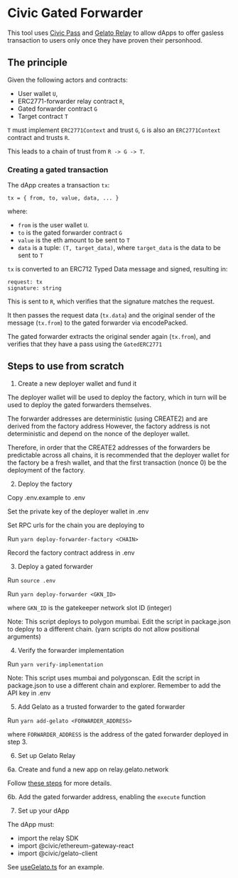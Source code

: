 # Civic Gated Forwarder

This tool uses [Civic Pass](www.civic.com) and [Gelato Relay](relay.gelato.network)
to allow dApps to offer gasless transaction to users only once they have
proven their personhood.

## The principle

Given the following actors and contracts:

- User wallet `U`,
- ERC2771-forwarder relay contract `R`,
- Gated forwarder contract `G`
- Target contract `T`

`T` must implement `ERC2771Context` and trust `G`,
`G` is also an `ERC2771Context` contract and trusts `R`.

This leads to a chain of trust from `R -> G -> T`.

### Creating a gated transaction

The dApp creates a transaction `tx`: 

```
tx = { from, to, value, data, ... }
```

where:

- `from` is the user wallet `U`.
- `to` is the gated forwarder contract `G`
- `value` is the eth amount to be sent to `T`
- `data` is a tuple: `(T, target_data)`, where `target_data` is the data to be sent to `T`

`tx` is converted to an ERC712 Typed Data message and signed, resulting in:

```
request: tx
signature: string
```

This is sent to `R`, which verifies that the signature matches the request.

It then passes the request data (`tx.data`) and the original sender of the
message (`tx.from`) to the gated forwarder via encodePacked.

The gated forwarder extracts the original sender again (`tx.from`), and verifies that they
have a pass using the `GatedERC2771`

## Steps to use from scratch

1. Create a new deployer wallet and fund it

The deployer wallet will be used to deploy the factory, which in turn will be
used to deploy the gated forwarders themselves.

The forwarder addresses are deterministic (using CREATE2) and are derived from the factory address
However, the factory address is not deterministic and depend on the nonce of the deployer wallet.

Therefore, in order that the CREATE2 addresses of the forwarders be predictable across
all chains, it is recommended that the deployer wallet for the factory be a fresh wallet, and that
the first transaction (nonce 0) be the deployment of the factory.

2. Deploy the factory

Copy .env.example to .env

Set the private key of the deployer wallet in .env

Set RPC urls for the chain you are deploying to

Run `yarn deploy-forwarder-factory <CHAIN>`

Record the factory contract address in .env

3. Deploy a gated forwarder

Run `source .env`

Run `yarn deploy-forwarder <GKN_ID>`

where `GKN_ID` is the gatekeeper network slot ID (integer)

Note: This script deploys to polygon mumbai.
Edit the script in package.json to deploy to a different chain.
(yarn scripts do not allow positional arguments)

4. Verify the forwarder implementation

Run `yarn verify-implementation`

Note: This script uses mumbai and polygonscan. Edit the script in package.json
to use a different chain and explorer. Remember to add the API key in .env

5. Add Gelato as a trusted forwarder to the gated forwarder

Run `yarn add-gelato <FORWARDER_ADDRESS>`

where `FORWARDER_ADDRESS` is the address of the gated forwarder
deployed in step 3.

6. Set up Gelato Relay

6a. Create and fund a new app on relay.gelato.network

Follow [these steps](https://docs.gelato.network/developer-services/relay) for more details.

6b. Add the gated forwarder address, enabling the `execute` function

7. Set up your dApp

The dApp must:
- import the relay SDK
- import @civic/ethereum-gateway-react
- import @civic/gelato-client

See [useGelato.ts](packages%2Fdemo%2Fsrc%2Fhooks%2FuseGelato.ts) for an example.